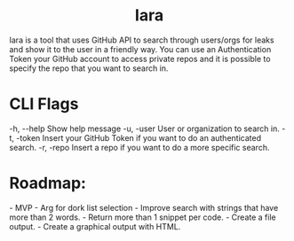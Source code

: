 <p align="center">
</p>
<h1 align="center">
  Iara
</h1>
<p>
Iara is a tool that uses GitHub API to search through users/orgs for leaks and show it to the user in a friendly way. You can use an Authentication Token your GitHub account to access private repos and it is possible to specify the repo that you want to search in.
</p>
<h1>CLI Flags</h1>
  -h, --help Show help message
  -u, -user User or organization to search in.
  -t, -token Insert your GitHub Token if you want to do an authenticated search.
  -r, -repo Insert a repo if you want to do a more specific search.

<h1>Roadmap:</h1>
- MVP 
- Arg for dork list selection
- Improve search with strings that have more than 2 words.
- Return more than 1 snippet per code.
- Create a file output.
- Create a graphical output with HTML.
